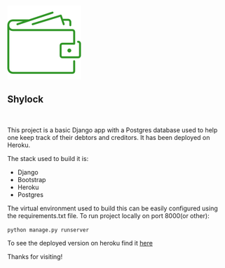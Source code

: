 <span>

<img src ="./wallet.svg">

## Shylock

</span>

<p> &nbsp; </p>

This project is a basic Django app with a Postgres database used to help one keep track of their debtors and creditors. It has been deployed on Heroku.

The stack used to build it is:

- Django
- Bootstrap
- Heroku
- Postgres

The virtual environment used to build this can be easily configured using the requirements.txt file.
To run project locally on port 8000(or other):

`python manage.py runserver`

To see the deployed version on heroku find it [here](https://shylockapp.herokuapp.com/)

Thanks for visiting!
